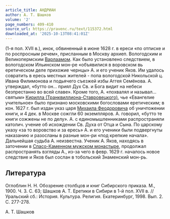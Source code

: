 ```yaml
---
article_title: АНДРИАН
author: А. Т. Шашков
volume: '2'
page_numbers: 409-410
source_url: https://pravenc.ru/text/115372.html
downloaded_at: '2025-10-13T08:41:01Z'
---
```


(1-я пол. XVII в.), инок, обвиненный в июне 1628 г. в ереси «по отписке и по роспросным речем», присланным в Москву архиеп. Вологодским и Великопермским [Варлаамом](https://pravenc.ru/text/ВАРЛААМ.html). Как было установлено следствием, в вологодском Ильинском мон-ре «объявилися в воровском вь еретическом деле прихожие чернцы» А. и его ученик Яков. Им удалось совратить в ересь местных жителей - попа вологодской Никольской ц. Ивана Филимонова и подьячего съезжей избы Аггея Семёнова. А. утверждал, «бутто он… приял Дух Св. и Бога видит на небеси безпрестанно во всей славе». Кроме того, А. «похвалял и называл... святым» [Кирилла (Транквиллиона-Ставровецкого)](<https://pravenc.ru/text/Кирилла (Транквиллиона-Ставровецкого).html>), чье «Евангелие учительное» было признано московскими богословами еретическим; в кон. 1627 г. был издан указ царя [Михаила Феодоровича](<https://pravenc.ru/text/МИХАИЛ ФЕОДОРОВИЧ.html>) об уничтожении книги, и 4 дек. в Москве сожгли 60 экземпляров. А. говорил, «бутто те книги сожжены не по делу». А. с единомышленниками распространяли католич. учение об исхождении Св. Духа от Отца и Сына. По царскому указу «за то воровство и за ересь» А. и его ученики были подвергнуты наказанию и разосланы в разные мон-ри «под крепкие начала». Дальнейшая судьба А. неизвестна. Ученик А. Яков, находясь в заточении в [Спасо-Каменном мужском монастыре](<https://pravenc.ru/text/Спасо-Каменном мужском монастыре.html>), продолжал распространять взгляды А., из-за чего в февр. 1629 г. началось новое следствие и Яков был сослан в тобольский Знаменский мон-рь.

## Литература

Оглоблин Н. Н. Обозрение столбцов и книг Сибирского приказа. М., 1900. Ч. 3. С. 63; Шашков А. Т. Еретики в Сибири в 1-й пол. XVII в. // Уральский сб.: История. Культура. Религия. Екатеринбург, 1998. Вып. 2. С. 277-278.

А. Т. Шашков
